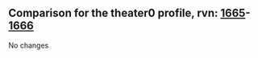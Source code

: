 ## Comparison for the theater0 profile, rvn: [1665](https://github.com/PRO100KatYT/FortniteProfileRevisions/tree/main/profiles/theater0/1665%20theater0.json)-[1666](https://github.com/PRO100KatYT/FortniteProfileRevisions/tree/main/profiles/theater0/1666%20theater0.json)

No changes
